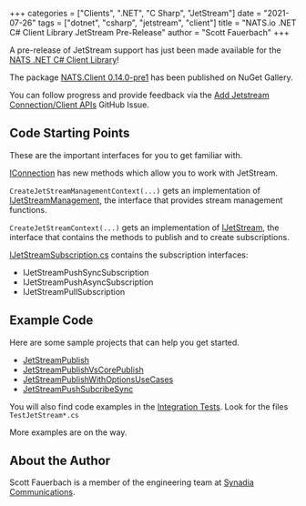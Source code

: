 +++
categories = ["Clients", ".NET", "C Sharp", "JetStream"]
date = "2021-07-26"
tags = ["dotnet", "csharp", "jetstream", "client"]
title = "NATS.io .NET C# Client Library JetStream Pre-Release"
author = "Scott Fauerbach"
+++

A pre-release of JetStream support has just been made available for the <a href="https://github.com/nats-io/nats.net">NATS .NET C# Client Library</a>!

The package [NATS.Client 0.14.0-pre1](https://www.nuget.org/packages/NATS.Client/0.14.0-pre1) has been published on NuGet Gallery.

You can follow progress and provide feedback via the [Add Jetstream Connection/Client APIs](https://github.com/nats-io/nats.net/issues/417) GitHub Issue.

## Code Starting Points

These are the important interfaces for you to get familiar with.

[IConnection](https://github.com/nats-io/nats.net/blob/master/src/NATS.Client/IConnection.cs)
has new methods which allow you to work with JetStream.

`CreateJetStreamManagementContext(...)`  gets an implementation of
[IJetStreamManagement](https://github.com/nats-io/nats.net/blob/master/src/NATS.Client/JetStream/IJetStreamManagement.cs),
the interface that provides stream management functions.

`CreateJetStreamContext(...)` gets an implementation of
[IJetStream](https://github.com/nats-io/nats.net/blob/master/src/NATS.Client/JetStream/IJetStream.cs), 
the interface that contains the methods to publish and to create subscriptions.

[IJetStreamSubscription.cs](https://github.com/nats-io/nats.net/blob/master/src/NATS.Client/JetStream/IJetStreamSubscription.cs)
contains the subscription interfaces:
- IJetStreamPushSyncSubscription
- IJetStreamPushAsyncSubscription
- IJetStreamPullSubscription

## Example Code

Here are some sample projects that can help you get started.

- [JetStreamPublish](https://github.com/nats-io/nats.net/tree/master/src/Samples/JetStreamPublish)
- [JetStreamPublishVsCorePublish](https://github.com/nats-io/nats.net/tree/master/src/Samples/JetStreamPublishVsCorePublish)
- [JetStreamPublishWithOptionsUseCases](https://github.com/nats-io/nats.net/tree/master/src/Samples/JetStreamPublishWithOptionsUseCases)
- [JetStreamPushSubcribeSync](https://github.com/nats-io/nats.net/tree/master/src/Samples/JetStreamPushSubcribeSync)

You will also find code examples in the [Integration Tests](https://github.com/nats-io/nats.net/tree/master/src/Tests/IntegrationTests).
Look for the files `TestJetStream*.cs`

More examples are on the way.

## About the Author

Scott Fauerbach is a member of the engineering team at [Synadia Communications](https://www.synadia.com?utm_source=nats_io&utm_medium=nats).


